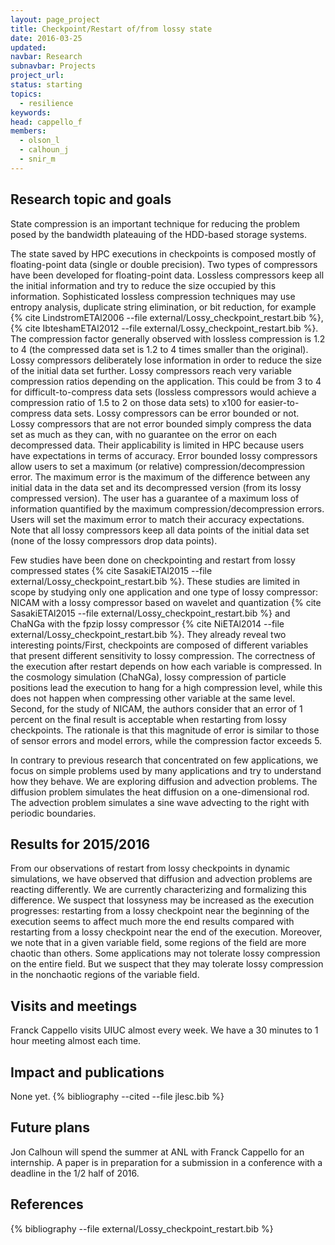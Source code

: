 ```yaml
---
layout: page_project
title: Checkpoint/Restart of/from lossy state
date: 2016-03-25
updated:
navbar: Research
subnavbar: Projects
project_url:
status: starting
topics:  
  - resilience
keywords:
head: cappello_f
members:
  - olson_l
  - calhoun_j
  - snir_m
---
```


## Research topic and goals

State compression is an important technique for reducing the problem posed by the bandwidth plateauing of the HDD-based storage systems. 

The state saved by HPC executions in checkpoints is composed mostly of floating-point data (single or double precision). Two types of compressors have been developed for floating-point data. Lossless compressors keep all the initial information and try to reduce the size occupied by this information. Sophisticated lossless compression techniques may use entropy analysis, duplicate string elimination, or bit reduction, for example {% cite LindstromETAl2006 --file external/Lossy_checkpoint_restart.bib %}, {% cite IbteshamETAl2012 --file external/Lossy_checkpoint_restart.bib %}. 
The compression factor generally observed with lossless compression is 1.2 to 4 (the compressed data set is 1.2 to 4 times smaller than the original). Lossy compressors deliberately lose information in order to reduce the size of the initial data set further. Lossy compressors reach very variable compression ratios depending on the application. This could be from 3 to 4 for difficult-to-compress data sets (lossless compressors would achieve a compression ratio of 1.5 to 2 on those data sets) to x100 for easier-to-compress data sets. Lossy compressors can be error bounded or not. Lossy compressors that are not error bounded simply compress the data set as much as they can, with no guarantee on the error on each decompressed data. Their applicability is limited in HPC because users have expectations in terms of accuracy. Error bounded lossy compressors allow users to set a maximum (or relative) compression/decompression error. The maximum error is the maximum of the difference between any initial data in the data set and its decompressed version (from its lossy compressed version). The user has a guarantee of a maximum loss of information quantified by the maximum compression/decompression errors. Users will set the maximum error to match their accuracy expectations. Note that all lossy compressors keep all data points of the initial data set (none of the lossy compressors drop data points).

Few studies have been done on checkpointing and restart from lossy compressed states {% cite SasakiETAl2015 --file external/Lossy_checkpoint_restart.bib %}. 
These studies are limited in scope by studying only one application and one type of lossy compressor: NICAM with a lossy compressor based on wavelet and quantization {% cite SasakiETAl2015 --file external/Lossy_checkpoint_restart.bib %} and ChaNGa with the fpzip lossy compressor {% cite NiETAl2014 --file external/Lossy_checkpoint_restart.bib %}. 
They already reveal two interesting points/First, checkpoints are composed of different variables that present different sensitivity to lossy compression. The correctness of the execution after restart depends on how each variable is compressed. In the cosmology simulation (ChaNGa), lossy compression of particle positions lead the execution to hang for a high compression level, while this does not happen when compressing other variable at the same level. Second, for the study of NICAM, the authors consider that an error of 1 percent on the final result is acceptable when restarting from lossy checkpoints. The rationale is that this magnitude of error is similar to those of sensor errors and model errors, while the compression factor exceeds 5. 

In contrary to previous research that concentrated on few applications, we focus on simple problems used by many applications and try to understand how they behave. We are exploring diffusion and advection problems. The diffusion problem simulates the heat diffusion on a one-dimensional rod. The advection problem simulates a sine wave advecting to the right with periodic boundaries. 

## Results for 2015/2016

From our observations of restart from lossy checkpoints in dynamic simulations, we have observed that diffusion and advection problems are reacting differently. We are currently characterizing and formalizing this difference. We suspect that lossyness may be increased as the execution progresses: restarting from a lossy checkpoint near the beginning of the execution seems to affect much more the end results compared with restarting from a lossy checkpoint near the end of the execution. Moreover, we note that in a given variable field, some regions of the field are more chaotic than others. Some applications may not tolerate lossy compression on the entire field. But we suspect that they may tolerate lossy compression in the nonchaotic regions of the variable field. 

## Visits and meetings

Franck Cappello visits UIUC almost every week. We have a 30 minutes to 1 hour meeting almost each time.

## Impact and publications
None yet.
{% bibliography --cited --file jlesc.bib %}


## Future plans

Jon Calhoun will spend the summer at ANL with Franck Cappello for an internship.
A paper is in preparation for a submission in a conference with a deadline in the 1/2 half of 2016.

## References
{% bibliography --file external/Lossy_checkpoint_restart.bib %}
